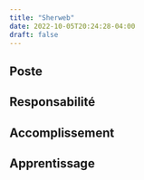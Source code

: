 ```yaml
---
title: "Sherweb"
date: 2022-10-05T20:24:28-04:00
draft: false
---
```


## Poste

## Responsabilité

## Accomplissement

## Apprentissage